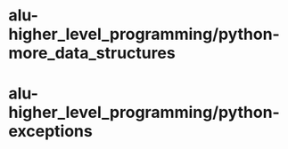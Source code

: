 # alu-higher_level_programming/python-more_data_structures 
# alu-higher_level_programming/python-exceptions 
